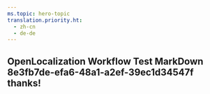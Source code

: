 ```yaml
---
ms.topic: hero-topic
translation.priority.ht: 
  - zh-cn
  - de-de
---
```

## OpenLocalization Workflow Test MarkDown 8e3fb7de-efa6-48a1-a2ef-39ec1d34547f thanks!
